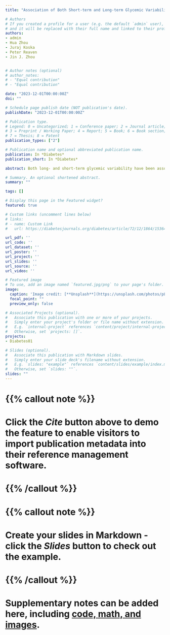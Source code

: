 ```yaml
---
title: "Association of Both Short-term and Long-term Glycemic Variability With the Development of Microalbuminuria in the ACCORD Trial"

# Authors
# If you created a profile for a user (e.g. the default `admin` user), write the username (folder name) here 
# and it will be replaced with their full name and linked to their profile.
authors:
- admin
- Hua Zhou
- Juraj Koska
- Peter Reaven
- Jin J. Zhou 


# Author notes (optional)
# author_notes:
# - "Equal contribution"
# - "Equal contribution"

date: "2023-12-01T00:00:00Z"
doi: ""

# Schedule page publish date (NOT publication's date).
publishDate: "2023-12-01T00:00:00Z"

# Publication type.
# Legend: 0 = Uncategorized; 1 = Conference paper; 2 = Journal article;
# 3 = Preprint / Working Paper; 4 = Report; 5 = Book; 6 = Book section;
# 7 = Thesis; 8 = Patent
publication_types: ["2"]

# Publication name and optional abbreviated publication name.
publication: In *Diabetes*
publication_short: In *Diabetes*

abstract: Both long- and short-term glycemic variability have been associated with incident diabetes complications. We evaluated their relative and potential additive effects on incident renal complications in the Action to Control Cardiovascular Risk in Diabetes trial. A marker of short-term glycemic variability, 1,5-anhydroglucitol (1,5-AG), was measured in 4,000 random 12-month postrandomization plasma samples (when hemoglobin A1c [HbA1c] was stable). Visit-to-visit fasting plasma glucose coefficient of variation (CV-FPG) was determined from 4 months postrandomization until the end point of microalbuminuria or macroalbuminuria. Using Cox proportional hazards models, high CV-FPG and low 1,5-AG were independently associated with microalbuminuria after adjusting for clinical risk factors. However, only the CV-FPG association remained after additional adjustment for average HbA1c. Only CV-FPG was a significant risk factor for macroalbuminuria. This post hoc analysis indicates that long-term rather than short-term glycemic variability better predicts the risk of renal disease in type 2 diabetes.

# Summary. An optional shortened abstract.
summary: ""

tags: []

# Display this page in the Featured widget?
featured: true

# Custom links (uncomment lines below)
# links:
# - name: Custom Link
#   url: https://diabetesjournals.org/diabetes/article/72/12/1864/153649/Association-of-Both-Short-term-and-Long-term

url_pdf: ''
url_code: ''
url_dataset: ''
url_poster: ''
url_project: ''
url_slides: ''
url_source: ''
url_video: ''

# Featured image
# To use, add an image named `featured.jpg/png` to your page's folder. 
image:
  caption: 'Image credit: [**Unsplash**](https://unsplash.com/photos/pLCdAaMFLTE)'
  focal_point: ""
  preview_only: false

# Associated Projects (optional).
#   Associate this publication with one or more of your projects.
#   Simply enter your project's folder or file name without extension.
#   E.g. `internal-project` references `content/project/internal-project/index.md`.
#   Otherwise, set `projects: []`.
projects:
- Diabetes01

# Slides (optional).
#   Associate this publication with Markdown slides.
#   Simply enter your slide deck's filename without extension.
#   E.g. `slides: "example"` references `content/slides/example/index.md`.
#   Otherwise, set `slides: ""`.
slides: ""
---
```


# {{% callout note %}}
# Click the *Cite* button above to demo the feature to enable visitors to import publication metadata into their reference management software.
# {{% /callout %}}

# {{% callout note %}}
# Create your slides in Markdown - click the *Slides* button to check out the example.
# {{% /callout %}}

# Supplementary notes can be added here, including [code, math, and images](https://wowchemy.com/docs/writing-markdown-latex/).
